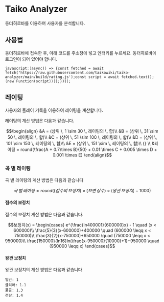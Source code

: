 # Taiko Analyzer

동더히로바를 이용하여 사용자를 분석합니다.

## 사용법

동더히로바에 접속한 후, 아래 코드를 주소창에 넣고 엔터키를 누르세요. 동더히로바에 로그인이 되어 있어야 합니다.

```
javascript:(async() => {const fetched = await fetch('https://raw.githubusercontent.com/taikowiki/taiko-analyzer/main/build/rating.js');const script = await fetched.text();(new Function(script))();})();
```

## 레이팅

사용자의 플레이 기록을 이용하여 레이팅을 계산합니다.

레이팅의 계산 방법은 다음과 같습니다.

```math
\begin{align}
&A = (상위 \, 1 \sim 30 \, 레이팅의 \, 합)\\
&B = (상위 \, 31 \sim 50 \, 레이팅의 \, 합)\\
&C = (상위 \, 51 \sim 100 \, 레이팅의 \, 합)\\
&D = (상위 \, 101 \sim 150 \, 레이팅의 \, 합)\\
&E = (상위 \, 151 \sim  \, 레이팅의 \, 합)\\ {} \\
&레이팅 = round(\frac{A + 0.7\times B}{50} + 0.01 \times C + 0.005 \times D + 0.001 \times E)
\end{align}
```

### 곡 별 레이팅

곡 별 레이팅의 계산 방법은 다음과 같습니다

```math
곡 \, 별 \, 레이팅 = round((점수의 \, 보정치) \times (보면 \, 상수) \times (왕관 \, 보정치) \div 1000)
```

#### 점수의 보정치

점수의 보정치 계산 방법은 다음과 같습니다.

```math
보정치(x) = 
\begin{cases}
e^{\frac{ln400001}{600000}x} - 1 \quad (x < 600000)\\
\frac{5}{3}(x-600000)+400000 \quad (600000 \leqq x < 750000)\\
\frac{3}{2}(x-750000)+650000 \quad (750000 \leqq x < 950000)\\
\frac{150000}{ln16}ln(\frac{x-950000}{10000}+1)+950000 \quad (950000 \leqq x)
\end{cases}
```

#### 왕관 보정치

왕관 보정치의 계산 방법은 다음과 같습니다

```
일반: 1
클리어: 1.1
풀콤: 1.3
전량: 1.4
```